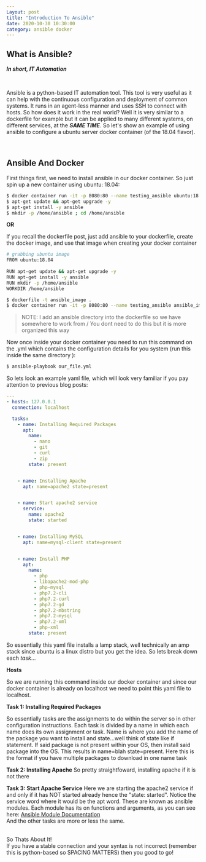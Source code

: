 ```yaml
---
Layout: post 
title: "Introduction To Ansible"
date: 2020-10-30 10:30:00
category: ansible docker 
---
```


## **What is Ansible?** 

_**In short, IT Automation**_

<br>

Ansible is a python-based IT automation tool. This tool is very useful as it can help with the continuous configuration and deployment of common systems. It runs in an agent-less manner and uses SSH to connect with hosts. So how does it work in the real world? Well it is very similar to a dockerfile for example but it can be applied to many different systems, on different services, at the _**SAME TIME**_. So let's show an example of using ansible to configure a ubuntu server docker container (of the 18.04 flavor). 

<br>

## **Ansible And Docker**

First things first, we need to install ansible in our docker container. So just spin up a new container using ubuntu: 18.04: 

``` bash
$ docker container run -it -p 8080:80 --name testing_ansible ubuntu:18.04 /bin/bash
$ apt-get update && apt-get upgrade -y
$ apt-get install -y ansible
$ mkdir -p /home/ansible ; cd /home/ansible
```

**OR**

If you recall the dockerfile post, just add ansible to your dockerfile, create the docker image, and use that image when creating your docker container

``` bash
# grabbing ubuntu image 
FROM ubuntu:18.04
 
RUN apt-get update && apt-get upgrade -y
RUN apt-get install -y ansible
RUN mkdir -p /home/ansible
WORKDIR /home/ansible 
```

```bash
$ dockerfile -t ansible_image .
$ docker container run -it -p 8080:80 --name testing_ansible ansible_image /bin/bash
```

> NOTE: I add an ansible directory into the dockerfile so we have somewhere to work from /
> You dont need to do this but it is more organized this way

Now once inside your docker container you need to run this command on the .yml which contains the configuration details for you system (run this inside the same directory ): 

``` bash
$ ansible-playbook our_file.yml
```

So lets look an example yaml file, which will look very familiar if you pay attention to previous blog posts:

``` yaml
---
- hosts: 127.0.0.1
  connection: localhost

  tasks:
    - name: Installing Required Packages 
      apt:
        name:
          - nano
          - git
          - curl 
          - zip
        state: present


    - name: Installing Apache
      apt: name=apache2 state=present


    - name: Start apache2 service 
      service:
        name: apache2
        state: started


    - name: Installing MySQL
      apt: name=mysql-client state=present


    - name: Install PHP
      apt:
        name:
          - php
          - libapache2-mod-php
          - php-mysql
          - php7.2-cli
          - php7.2-curl
          - php7.2-gd
          - php7.2-mbstring
          - php7.2-mysql
          - php7.2-xml
          - php-xml
        state: present

```
So essentially this yaml file installs a lamp stack, well technically an amp stack since ubuntu is a linux distro but you get the idea. So lets break down each _task_...

**Hosts**

So we are running this command inside our docker container and since our docker container is already on localhost we need to point this yaml file to localhost.

**Task 1: Installing Required Packages**

So essentially tasks are the assignments to do within the server so in other configuration instructions. Each task is divided by a name in which each name does its own assignment or task. Name is where you add the name of the package you want to install and state...well think of state like if statement. If said package is not present within your OS, then install said package into the OS. This results in name=blah state=present. Here this is the format if you have multiple packages to download in one name task 

**Task 2: Installing Apache**
So pretty straightfoward, installing apache if it is not there 

**Task 3: Start Apache Service**
Here we are starting the apache2 service if and only if it has NOT started already hence the "state: started". Notice the service word where it would be the apt word. These are known as ansible modules. Each module has its on functions and arguments, as you can see here: [Ansible Module Documentation](https://docs.ansible.com/ansible/2.3/apt_module.html) 
<br>
And the other tasks are more or less the same.

<br>
So Thats About It!
<br>
If you have a stable connection and your syntax is not incorrect (remember this is python-based so SPACING MATTERS) then you good to go!


